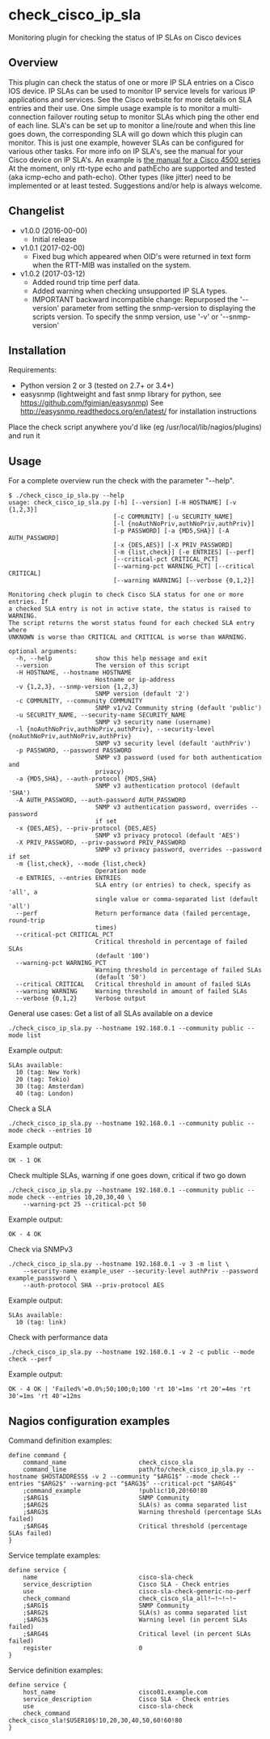 # check_cisco_ip_sla
Monitoring plugin for checking the status of IP SLAs on Cisco devices

## Overview
This plugin can check the status of one or more IP SLA entries on a Cisco IOS device. IP SLAs can be used to monitor
IP service levels for various IP applications and services. See the Cisco website for more details on SLA entries
and their use. One simple usage example is to monitor a multi-connection failover routing setup to monitor SLAs which
ping the other end of each line. SLA's can be set up to monitor a line/route and when this line goes down, the
corresponding SLA will go down which this plugin can monitor. This is just one example, however SLAs can be configured
for various other tasks. For more info on IP SLA's, see the manual for your Cisco device on IP SLA's. An example is
[the manual for a Cisco 4500 series](http://www.cisco.com/c/en/us/td/docs/switches/lan/catalyst4500/12-2/44sg/configuration/guide/Wrapper-44SG/swipsla.html)
At the moment, only rtt-type echo and pathEcho are supported and tested (aka icmp-echo and path-echo). Other types
(like jitter) need to be implemented or at least tested. Suggestions and/or help is always welcome.

## Changelist
* v1.0.0 (2016-00-00)
  * Initial release
* v1.0.1 (2017-02-00)
  * Fixed bug which appeared when OID's were returned in text form when 
the RTT-MIB was installed on the system.
* v1.0.2 (2017-03-12)
  * Added round trip time perf data. 
  * Added warning when checking unsupported IP SLA types.
  * IMPORTANT backward incompatible change: Repurposed the '--version' parameter from setting the snmp-version to displaying the scripts version. 
    To specify the snmp version, use '-v' or '--snmp-version'

## Installation
Requirements:
* Python version 2 or 3 (tested on 2.7+ or 3.4+)
* easysnmp (lightweight and fast snmp library for python, see https://github.com/fgimian/easysnmp)
    See http://easysnmp.readthedocs.org/en/latest/ for installation instructions

Place the check script anywhere you'd like (eg /usr/local/lib/nagios/plugins) and run it

## Usage
For a complete overview run the check with the parameter "--help".

```
$ ./check_cisco_ip_sla.py --help
usage: check_cisco_ip_sla.py [-h] [--version] [-H HOSTNAME] [-v {1,2,3}]
                             [-c COMMUNITY] [-u SECURITY_NAME]
                             [-l {noAuthNoPriv,authNoPriv,authPriv}]
                             [-p PASSWORD] [-a {MD5,SHA}] [-A AUTH_PASSWORD]
                             [-x {DES,AES}] [-X PRIV_PASSWORD]
                             [-m {list,check}] [-e ENTRIES] [--perf]
                             [--critical-pct CRITICAL_PCT]
                             [--warning-pct WARNING_PCT] [--critical CRITICAL]
                             [--warning WARNING] [--verbose {0,1,2}]

Monitoring check plugin to check Cisco SLA status for one or more entries. If
a checked SLA entry is not in active state, the status is raised to WARNING.
The script returns the worst status found for each checked SLA entry where
UNKNOWN is worse than CRITICAL and CRITICAL is worse than WARNING.

optional arguments:
  -h, --help            show this help message and exit
  --version             The version of this script
  -H HOSTNAME, --hostname HOSTNAME
                        Hostname or ip-address
  -v {1,2,3}, --snmp-version {1,2,3}
                        SNMP version (default '2')
  -c COMMUNITY, --community COMMUNITY
                        SNMP v1/v2 Community string (default 'public')
  -u SECURITY_NAME, --security-name SECURITY_NAME
                        SNMP v3 security name (username)
  -l {noAuthNoPriv,authNoPriv,authPriv}, --security-level {noAuthNoPriv,authNoPriv,authPriv}
                        SNMP v3 security level (default 'authPriv')
  -p PASSWORD, --password PASSWORD
                        SNMP v3 password (used for both authentication and
                        privacy)
  -a {MD5,SHA}, --auth-protocol {MD5,SHA}
                        SNMP v3 authentication protocol (default 'SHA')
  -A AUTH_PASSWORD, --auth-password AUTH_PASSWORD
                        SNMP v3 authentication password, overrides --password
                        if set
  -x {DES,AES}, --priv-protocol {DES,AES}
                        SNMP v3 privacy protocol (default 'AES')
  -X PRIV_PASSWORD, --priv-password PRIV_PASSWORD
                        SNMP v3 privacy password, overrides --password if set
  -m {list,check}, --mode {list,check}
                        Operation mode
  -e ENTRIES, --entries ENTRIES
                        SLA entry (or entries) to check, specify as 'all', a
                        single value or comma-separated list (default 'all')
  --perf                Return performance data (failed percentage, round-trip
                        times)
  --critical-pct CRITICAL_PCT
                        Critical threshold in percentage of failed SLAs
                        (default '100')
  --warning-pct WARNING_PCT
                        Warning threshold in percentage of failed SLAs
                        (default '50')
  --critical CRITICAL   Critical threshold in amount of failed SLAs
  --warning WARNING     Warning threshold in amount of failed SLAs
  --verbose {0,1,2}     Verbose output

```



General use cases:
Get a list of all SLAs available on a device
```
./check_cisco_ip_sla.py --hostname 192.168.0.1 --community public --mode list
```
Example output:
```
SLAs available:
  10 (tag: New York)
  20 (tag: Tokio)
  30 (tag: Amsterdam)
  40 (tag: London)
```

Check a SLA
```
./check_cisco_ip_sla.py --hostname 192.168.0.1 --community public --mode check --entries 10
```
Example output:
```
OK - 1 OK
```

Check multiple SLAs, warning if one goes down, critical if two go down
```
./check_cisco_ip_sla.py --hostname 192.168.0.1 --community public --mode check --entries 10,20,30,40 \
    --warning-pct 25 --critical-pct 50
```
Example output:
```
OK - 4 OK
```

Check via SNMPv3
```
./check_cisco_ip_sla.py --hostname 192.168.0.1 -v 3 -m list \
    --security-name example_user --security-level authPriv --password example_passsword \
    --auth-protocol SHA --priv-protocol AES
```
Example output:
```
SLAs available:
  10 (tag: link)
```

Check with performance data
```
./check_cisco_ip_sla.py --hostname 192.168.0.1 -v 2 -c public --mode check --perf
```
Example output:
```
OK - 4 OK | 'Failed%'=0.0%;50;100;0;100 'rt 10'=1ms 'rt 20'=4ms 'rt 30'=1ms 'rt 40'=12ms
```

## Nagios configuration examples
Command definition examples:
```
define command {
    command_name                    check_cisco_sla
    command_line                    path/to/check_cisco_ip_sla.py --hostname $HOSTADDRESS$ -v 2 --community "$ARG1$" --mode check --entries "$ARG2$" --warning-pct "$ARG3$" --critical-pct "$ARG4$"
    ;command_example                !public!10,20!60!80
    ;$ARG1$                         SNMP Community
    ;$ARG2$                         SLA(s) as comma separated list
    ;$ARG3$                         Warning threshold (percentage SLAs failed)
    ;$ARG4$                         Critical threshold (percentage SLAs failed)
}
```

Service template examples:
```
define service {
    name                            cisco-sla-check
    service_description             Cisco SLA - Check entries
    use                             cisco-sla-check-generic-no-perf
    check_command                   check_cisco_sla_all!~!~!~!~
    ;$ARG1$                         SNMP Community
    ;$ARG2$                         SLA(s) as comma separated list
    ;$ARG3$                         Warning level (in percent SLAs failed)
    ;$ARG4$                         Critical level (in percent SLAs failed)
    register                        0
}
```

Service definition examples:
```
define service {
    host_name                       cisco01.example.com
    service_description             Cisco SLA - Check entries
    use                             cisco-sla-check
    check_command                   check_cisco_sla!$USER10$!10,20,30,40,50,60!60!80
}
```


